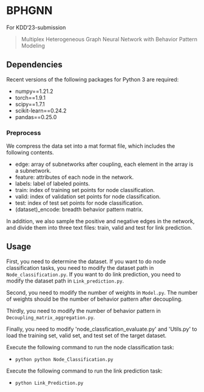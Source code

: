 # BPHGNN
For KDD‘23-submission
> Multiplex Heterogeneous Graph Neural Network with Behavior Pattern Modeling

## Dependencies
Recent versions of the following packages for Python 3 are required:
* numpy==1.21.2
* torch==1.9.1
* scipy==1.7.1
* scikit-learn==0.24.2
* pandas==0.25.0



### Preprocess
We compress the data set into a mat format file, which includes the following contents.
* edge: array of subnetworks after coupling, each element in the array is a subnetwork.
* feature: attributes of each node in the network.
* labels: label of labeled points.
* train: index of training set points for node classification. 
* valid: index of validation set points for node classification.
* test: index of test set points for node classification.
* (dataset)_encode: breadth behavior pattern matrix.

In addition, we also sample the positive and negative edges in the network, and divide them into three text files: train, valid and test for link prediction.

## Usage
First, you need to determine the dataset. If you want to do node classification tasks, you need to modify the dataset path in `Node_classification.py`. If you want to do link prediction, you need to modify the dataset path in `Link_prediction.py`.

Second, you need to modify the number of weights in `Model.py`. The number of weights should be the number of behavior pattern after decoupling.

Thirdly, you need to modify  the number of behavior pattern in `Decoupling_matrix_aggregation.py`.

Finally, you need to modify 'node_classfication_evaluate.py' and 'Utils.py' to load the training set, valid set, and test set of the target dataset.

Execute the following command to run the node classification task:

* `python python Node_Classification.py`

Execute the following command to run the link prediction task:

* `python Link_Prediction.py`
